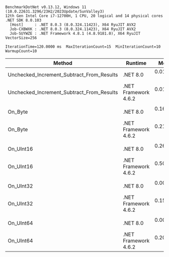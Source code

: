 ```

BenchmarkDotNet v0.13.12, Windows 11 (10.0.22631.3296/23H2/2023Update/SunValley3)
12th Gen Intel Core i7-12700H, 1 CPU, 20 logical and 14 physical cores
.NET SDK 8.0.103
  [Host]     : .NET 8.0.3 (8.0.324.11423), X64 RyuJIT AVX2
  Job-CXBWXK : .NET 8.0.3 (8.0.324.11423), X64 RyuJIT AVX2
  Job-SUYWZE : .NET Framework 4.8.1 (4.8.9181.0), X64 RyuJIT VectorSize=256

IterationTime=120.0000 ms  MaxIterationCount=15  MinIterationCount=10
WarmupCount=10

```
| Method                                    | Runtime              | Mean      | Error     | StdDev    | Median    | Ratio | RatioSD |
|------------------------------------------ |--------------------- |----------:|----------:|----------:|----------:|------:|--------:|
| Unchecked_Increment_Subtract_From_Results | .NET 8.0             | 0.0150 ns | 0.0178 ns | 0.0106 ns | 0.0143 ns |     ? |       ? |
| Unchecked_Increment_Subtract_From_Results | .NET Framework 4.6.2 | 0.0107 ns | 0.0118 ns | 0.0062 ns | 0.0114 ns |     ? |       ? |
|                                           |                      |           |           |           |           |       |         |
| On_Byte                                   | .NET 8.0             | 0.1605 ns | 0.0208 ns | 0.0137 ns | 0.1604 ns |  1.00 |    0.00 |
| On_Byte                                   | .NET Framework 4.6.2 | 0.2178 ns | 0.0119 ns | 0.0071 ns | 0.2188 ns |  1.37 |    0.12 |
|                                           |                      |           |           |           |           |       |         |
| On_UInt16                                 | .NET 8.0             | 0.2642 ns | 0.0041 ns | 0.0021 ns | 0.2644 ns |  1.00 |    0.00 |
| On_UInt16                                 | .NET Framework 4.6.2 | 0.5099 ns | 0.0221 ns | 0.0146 ns | 0.5070 ns |  1.92 |    0.04 |
|                                           |                      |           |           |           |           |       |         |
| On_UInt32                                 | .NET 8.0             | 0.0032 ns | 0.0063 ns | 0.0038 ns | 0.0016 ns |     ? |       ? |
| On_UInt32                                 | .NET Framework 4.6.2 | 0.1525 ns | 0.0481 ns | 0.0427 ns | 0.1597 ns |     ? |       ? |
|                                           |                      |           |           |           |           |       |         |
| On_UInt64                                 | .NET 8.0             | 0.0030 ns | 0.0053 ns | 0.0035 ns | 0.0017 ns |     ? |       ? |
| On_UInt64                                 | .NET Framework 4.6.2 | 0.2081 ns | 0.0324 ns | 0.0303 ns | 0.2037 ns |     ? |       ? |
